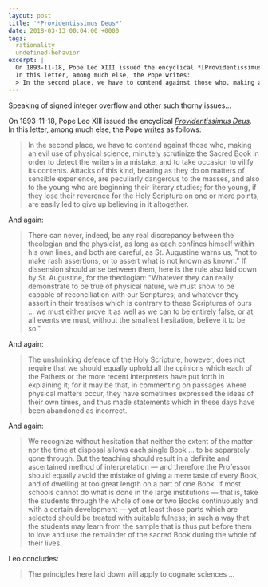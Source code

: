 ```yaml
---
layout: post
title: '*Providentissimus Deus*'
date: 2018-03-13 00:04:00 +0000
tags:
  rationality
  undefined-behavior
excerpt: |
  On 1893-11-18, Pope Leo XIII issued the encyclical *[Providentissimus Deus](https://en.wikipedia.org/wiki/Providentissimus_Deus)*.
  In this letter, among much else, the Pope writes:
  > In the second place, we have to contend against those who, making an evil use of physical science, minutely scrutinize the Sacred Book
---
```


Speaking of signed integer overflow and other such thorny issues...

On 1893-11-18, Pope Leo XIII issued the encyclical
*[Providentissimus Deus](https://en.wikipedia.org/wiki/Providentissimus_Deus)*.
In this letter, among much else, the Pope [writes](http://w2.vatican.va/content/leo-xiii/en/encyclicals/documents/hf_l-xiii_enc_18111893_providentissimus-deus.html) as follows:

> In the second place, we have to contend against those who, making an evil use of physical science,
> minutely scrutinize the Sacred Book in order to detect the writers in a mistake, and to take occasion
> to vilify its contents. Attacks of this kind, bearing as they do on matters of sensible experience,
> are peculiarly dangerous to the masses, and also to the young who are beginning their literary studies;
> for the young, if they lose their reverence for the Holy Scripture on one or more points, are easily
> led to give up believing in it altogether.

And again:

> There can never, indeed, be any real discrepancy between the theologian and the physicist, as long as
> each confines himself within his own lines, and both are careful, as St. Augustine warns us, "not to
> make rash assertions, or to assert what is not known as known." If dissension should arise between them,
> here is the rule also laid down by St. Augustine, for the theologian: "Whatever they can really
> demonstrate to be true of physical nature, we must show to be capable of reconciliation with our
> Scriptures; and whatever they assert in their treatises which is contrary to these Scriptures of ours
> ... we must either prove it as well as we can to be entirely false, or at all events we must, without
> the smallest hesitation, believe it to be so."

And again:

> The unshrinking defence of the Holy Scripture, however, does not require that we should equally uphold
> all the opinions which each of the Fathers or the more recent interpreters have put forth in explaining
> it; for it may be that, in commenting on passages where physical matters occur, they have sometimes
> expressed the ideas of their own times, and thus made statements which in these days have been abandoned
> as incorrect.

And again:

> We recognize without hesitation that neither the extent of the matter nor the time at disposal allows
> each single Book ... to be separately gone through. But the teaching should result in a definite
> and ascertained method of interpretation — and therefore the Professor should equally avoid the mistake of
> giving a mere taste of every Book, and of dwelling at too great length on a part of one Book.
> If most schools cannot do what is done in the large institutions — that is, take the students through
> the whole of one or two Books continuously and with a certain development — yet at least those parts which
> are selected should be treated with suitable fulness; in such a way that the students may learn from
> the sample that is thus put before them to love and use the remainder of the sacred Book during the
> whole of their lives.

Leo concludes:

> The principles here laid down will apply to cognate sciences ...
